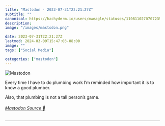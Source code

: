 ```yaml
---
title: "Mastodon - 2023-07-31T22:21:27Z"
subtitle: ""
canonical: https://hachyderm.io/users/mweagle/statuses/110811027070723519
description:
image: "/images/mastodon.png"

date: 2023-07-31T22:21:27Z
lastmod: 2024-03-09T15:47:03-08:00
image: ""
tags: ["Social Media"]

categories: ["mastodon"]
---
```

![Mastodon](/images/mastodon.png)

<p>Every time I have to do plumbing work I’m reminded how important it is to know a good plumber. </p><p>Also, that plumbing is not a tall person’s game.</p>


###### [Mastodon Source 🐘](https://hachyderm.io/@mweagle/110811027070723519)

___
